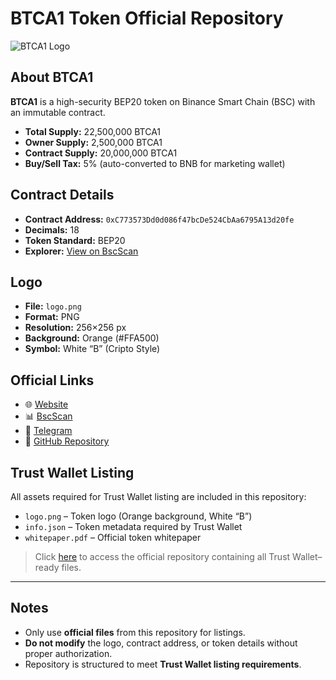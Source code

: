 # BTCA1 Token Official Repository

![BTCA1 Logo](https://khatusp.github.io/btc-a1-website/logo.png)

## About BTCA1
**BTCA1** is a high-security BEP20 token on Binance Smart Chain (BSC) with an immutable contract.  

- **Total Supply:** 22,500,000 BTCA1  
- **Owner Supply:** 2,500,000 BTCA1  
- **Contract Supply:** 20,000,000 BTCA1  
- **Buy/Sell Tax:** 5% (auto-converted to BNB for marketing wallet)  

## Contract Details
- **Contract Address:** `0xC773573Dd0d086f47bcDe524CbAa6795A13d20fe`  
- **Decimals:** 18  
- **Token Standard:** BEP20  
- **Explorer:** [View on BscScan](https://bscscan.com/token/0xC773573Dd0d086f47bcDe524CbAa6795A13d20fe)  

## Logo
- **File:** `logo.png`  
- **Format:** PNG  
- **Resolution:** 256×256 px  
- **Background:** Orange (#FFA500)
- **Symbol:** White “B”  (Cripto Style) 

## Official Links
- 🌐 [Website](https://btc-a1.xyz)  
- 📊 [BscScan](https://bscscan.com/token/0xC773573Dd0d086f47bcDe524CbAa6795A13d20fe)  
- 💬 [Telegram](https://t.me/btc_a1_official)  
- 📂 [GitHub Repository](https://github.com/KhatuSP/Btc-a1-website.git)  

## Trust Wallet Listing
All assets required for Trust Wallet listing are included in this repository:  

- `logo.png` – Token logo (Orange background, White “B”)  
- `info.json` – Token metadata required by Trust Wallet  
- `whitepaper.pdf` – Official token whitepaper  

> Click [here](https://github.com/KhatuSP/Btc-a1-website.git) to access the official repository containing all Trust Wallet–ready files.  

---

## Notes
- Only use **official files** from this repository for listings.  
- **Do not modify** the logo, contract address, or token details without proper authorization.  
- Repository is structured to meet **Trust Wallet listing requirements**.
